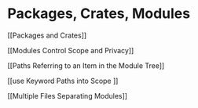 # Packages, Crates, Modules

[[Packages and Crates]]

[[Modules  Control Scope and Privacy]]

[[Paths  Referring to an Item in the Module Tree]]

[[use Keyword  Paths into Scope ]]

[[Multiple Files  Separating Modules]]